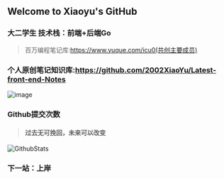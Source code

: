 ## Welcome to Xiaoyu's GitHub

### 大二学生 技术栈：前端+后端Go


> 百万编程笔记库:https://www.yuque.com/icu0(共创主要成员)
### 个人原创笔记知识库:https://github.com/2002XiaoYu/Latest-front-end-Notes


![image](https://user-images.githubusercontent.com/84832795/212478754-bb2b6468-c2ef-486b-ae8b-a79a0faf715d.png)
<br/>


### Github提交次数<br/>
> #### 过去无可挽回，未来可以改变<br/>
![GithubStats](https://github-readme-stats.vercel.app/api?username=2002XiaoYu&show_icons=true&theme=dark&count_private=true)

<!-- github使用语言 -->
<!-- ![Most Used Languages](https://github-readme-stats.vercel.app/api/top-langs/?username=2002XiaoYu0&theme=dark&layout=compact) -->

### 下一站：上岸
<br/>
